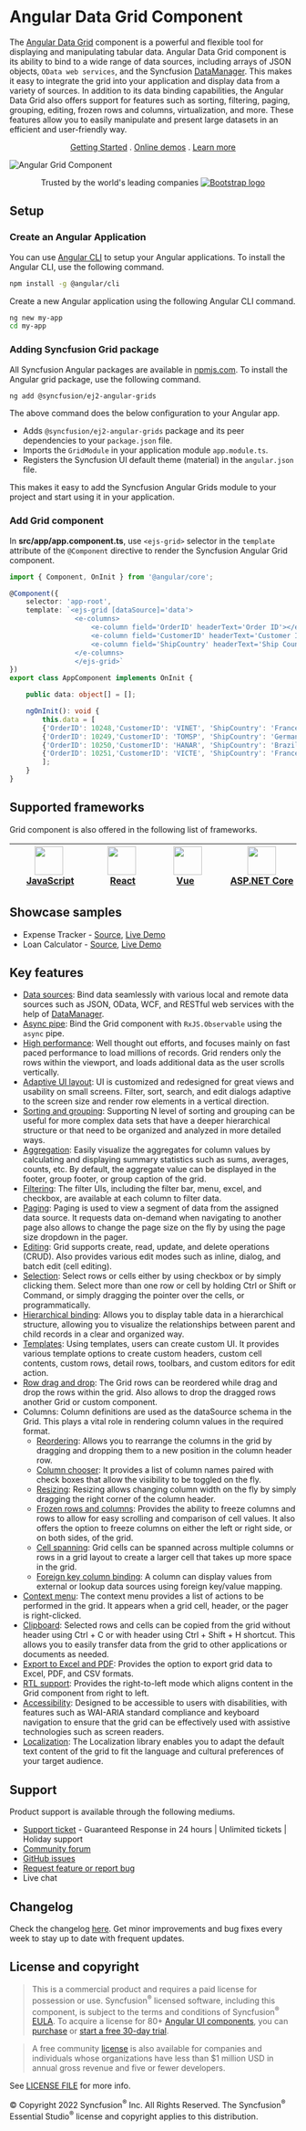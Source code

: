 # Angular Data Grid Component

The [Angular Data Grid](https://www.syncfusion.com/angular-ui-components/angular-grid?utm_source=npm&utm_medium=listing&utm_campaign=angular-grid-npm) component is a powerful and flexible tool for displaying and manipulating tabular data. Angular Data Grid component is its ability to bind to a wide range of data sources, including arrays of JSON objects, `OData web services`, and the Syncfusion [DataManager](https://ej2.syncfusion.com/angular/documentation/data/data-binding/?utm_source=npm&utm_medium=listing&utm_campaign=angular-grid-npm). This makes it easy to integrate the grid into your application and display data from a variety of sources. In addition to its data binding capabilities, the Angular Data Grid also offers support for features such as sorting, filtering, paging, grouping, editing, frozen rows and columns, virtualization, and more. These features allow you to easily manipulate and present large datasets in an efficient and user-friendly way.

<p align="center">
  <a href="https://ej2.syncfusion.com/angular/documentation/grid/getting-started/?utm_source=npm&utm_medium=listing&utm_campaign=angular-grid-npm">Getting Started</a> .
  <a href="https://ej2.syncfusion.com/angular/demos/?utm_source=npm&utm_medium=listing&utm_campaign=angular-grid-npm#/material/grid/over-view">Online demos</a> .
  <a href="https://www.syncfusion.com/angular-components/angular-grid?utm_source=npm&utm_medium=listing&utm_campaign=angular-grid-npm">Learn more</a>
</p>

![Angular Grid Component](https://raw.githubusercontent.com/SyncfusionExamples/nuget-img/master/angular/angular-datagrid.png)

<p align="center">
Trusted by the world's leading companies
  <a href="https://www.syncfusion.com">
    <img src="https://raw.githubusercontent.com/SyncfusionExamples/nuget-img/master/syncfusion/syncfusion-trusted-companies.webp" alt="Bootstrap logo">
  </a>
</p>

## Setup

### Create an Angular Application

You can use [Angular CLI](https://github.com/angular/angular-cli) to setup your Angular applications. To install the Angular CLI, use the following command.

```bash
npm install -g @angular/cli
```

Create a new Angular application using the following Angular CLI command.

```bash
ng new my-app
cd my-app
```

### Adding Syncfusion Grid package

All Syncfusion Angular packages are available in [npmjs.com](https://www.npmjs.com/~syncfusionorg). To install the Angular grid package, use the following command.

```bash
ng add @syncfusion/ej2-angular-grids
```

The above command does the below configuration to your Angular app.
 
 * Adds `@syncfusion/ej2-angular-grids` package and its peer dependencies to your `package.json` file.
 * Imports the `GridModule` in your application module `app.module.ts`.
 * Registers the Syncfusion UI default theme (material) in the `angular.json` file.

This makes it easy to add the Syncfusion Angular Grids module to your project and start using it in your application.

### Add Grid component

In **src/app/app.component.ts**, use `<ejs-grid>` selector in the `template` attribute of the `@Component` directive to render the Syncfusion Angular Grid component.

```typescript
import { Component, OnInit } from '@angular/core';

@Component({
    selector: 'app-root',
    template: `<ejs-grid [dataSource]='data'>
                <e-columns>
                    <e-column field='OrderID' headerText='Order ID'></e-column>
                    <e-column field='CustomerID' headerText='Customer ID'></e-column>
                    <e-column field='ShipCountry' headerText='Ship Country'></e-column>
                </e-columns>
                </ejs-grid>`
})
export class AppComponent implements OnInit {

    public data: object[] = [];

    ngOnInit(): void {
        this.data = [
		{'OrderID': 10248,'CustomerID': 'VINET', 'ShipCountry': 'France'},
		{'OrderID': 10249,'CustomerID': 'TOMSP', 'ShipCountry': 'Germany'},
		{'OrderID': 10250,'CustomerID': 'HANAR', 'ShipCountry': 'Brazil' },
		{'OrderID': 10251,'CustomerID': 'VICTE', 'ShipCountry': 'France'}
		];
    }
}
```
		
## Supported frameworks

Grid component is also offered in the following list of frameworks.

| [<img src="https://ej2.syncfusion.com/github/images/js.svg" height="50" />](https://www.syncfusion.com/javascript-ui-controls?utm_medium=listing&utm_source=github)<br/>&nbsp;&nbsp;&nbsp;&nbsp;&nbsp;[JavaScript](https://www.syncfusion.com/javascript-ui-controls?utm_medium=listing&utm_source=github)&nbsp;&nbsp;&nbsp;&nbsp; | [<img src="https://ej2.syncfusion.com/github/images/react.svg"  height="50" />](https://www.syncfusion.com/react-ui-components?utm_medium=listing&utm_source=github)<br/>&nbsp;&nbsp;&nbsp;&nbsp;&nbsp;&nbsp;&nbsp;[React](https://www.syncfusion.com/react-ui-components?utm_medium=listing&utm_source=github)&nbsp;&nbsp;&nbsp;&nbsp;&nbsp;&nbsp; | [<img src="https://ej2.syncfusion.com/github/images/vue.svg" height="50" />](https://www.syncfusion.com/vue-ui-components?utm_medium=listing&utm_source=github)<br/>&nbsp;&nbsp;&nbsp;&nbsp;&nbsp;&nbsp;&nbsp;[Vue](https://www.syncfusion.com/vue-ui-components?utm_medium=listing&utm_source=github)&nbsp;&nbsp;&nbsp;&nbsp;&nbsp;&nbsp;&nbsp;&nbsp;&nbsp; | [<img src="https://ej2.syncfusion.com/github/images/netcore.svg" height="50" />](https://www.syncfusion.com/aspnet-core-ui-controls?utm_medium=listing&utm_source=github)<br/>&nbsp;&nbsp;[ASP.NET&nbsp;Core](https://www.syncfusion.com/aspnet-core-ui-controls?utm_medium=listing&utm_source=github)&nbsp;&nbsp; | [<img src="https://ej2.syncfusion.com/github/images/netmvc.svg" height="50" />](https://www.syncfusion.com/aspnet-mvc-ui-controls?utm_medium=listing&utm_source=github)<br/>&nbsp;&nbsp;[ASP.NET&nbsp;MVC](https://www.syncfusion.com/aspnet-mvc-ui-controls?utm_medium=listing&utm_source=github)&nbsp;&nbsp; | 
| :-----: | :-----: | :-----: | :-----: | :-----: |

## Showcase samples

* Expense Tracker - [Source](https://github.com/syncfusion/ej2-showcase-angular-expensetracker?utm_source=npm&utm_medium=listing&utm_campaign=angular-grid-npm), [Live Demo](https://ej2.syncfusion.com/showcase/angular/expensetracker/#/dashboard?utm_source=npm&utm_medium=listing&utm_campaign=angular-grid-npm)
* Loan Calculator - [Source](https://github.com/syncfusion/ej2-sample-ng-loancalculator?utm_source=npm&utm_medium=listing&utm_campaign=angular-grid-npm), [Live Demo](https://ej2.syncfusion.com/showcase/angular/loancalculator/?utm_source=npm&utm_medium=listing&utm_campaign=angular-grid-npm)

## Key features

* [Data sources](https://ej2.syncfusion.com/angular/demos/?utm_source=npm&utm_medium=listing&utm_campaign=angular-grid-npm#/material/grid/local-data): Bind data seamlessly with various local and remote data sources such as JSON, OData, WCF, and RESTful web services with the help of [DataManager](https://ej2.syncfusion.com/angular/documentation/data/data-binding/?utm_source=npm&utm_medium=listing&utm_campaign=angular-grid-npm).
* [Async pipe](https://ej2.syncfusion.com/angular/demos/?utm_source=npm&utm_medium=listing&utm_campaign=angular-grid-npm#/material/grid/async-pipe): Bind the Grid component with `RxJS.Observable` using the `async` pipe.
* [High performance](https://ej2.syncfusion.com/angular/demos/?utm_source=npm&utm_medium=listing&utm_campaign=angular-grid-npm#/material/grid/virtualization): Well thought out efforts, and focuses mainly on fast paced performance to load millions of records. Grid renders only the rows within the viewport, and loads additional data as the user scrolls vertically.
* [Adaptive UI layout](https://ej2.syncfusion.com/angular/demos/?utm_source=npm&utm_medium=listing&utm_campaign=angular-grid-npm#/material/grid/adaptive-layout): UI is customized and redesigned for great views and usability on small screens. Filter, sort, search, and edit dialogs adaptive to the screen size and render row elements in a vertical direction.
* [Sorting and grouping](https://ej2.syncfusion.com/angular/demos/?utm_source=npm&utm_medium=listing&utm_campaign=angular-grid-npm#/material/grid/grouping): Supporting N level of sorting and grouping can be useful for more complex data sets that have a deeper hierarchical structure or that need to be organized and analyzed in more detailed ways.
* [Aggregation](https://ej2.syncfusion.com/angular/demos/?utm_source=npm&utm_medium=listing&utm_campaign=angular-grid-npm#/material/grid/aggregate-default): Easily visualize the aggregates for column values by calculating and displaying summary statistics such as sums, averages, counts, etc. By default, the aggregate value can be displayed in the footer, group footer, or group caption of the grid.
* [Filtering](https://ej2.syncfusion.com/angular/demos/?utm_source=npm&utm_medium=listing&utm_campaign=angular-grid-npm#/material/grid/filtering): The filter UIs, including the filter bar, menu, excel, and checkbox, are available at each column to filter data.
* [Paging](https://ej2.syncfusion.com/angular/demos/?utm_source=npm&utm_medium=listing&utm_campaign=angular-grid-npm#/material/grid/paging): Paging is used to view a segment of data from the assigned data source. It requests data on-demand when navigating to another page also allows to change the page size on the fly by using the page size dropdown in the pager.
* [Editing](https://ej2.syncfusion.com/angular/demos/?utm_source=npm&utm_medium=listing&utm_campaign=angular-grid-npm#/material/grid/normal-edit): Grid supports create, read, update, and delete operations (CRUD). Also provides various edit modes such as inline, dialog, and batch edit (cell editing).
* [Selection](https://ej2.syncfusion.com/angular/demos/?utm_source=npm&utm_medium=listing&utm_campaign=angular-grid-npm#/material/grid/selection): Select rows or cells either by using checkbox or by simply clicking them. Select more than one row or cell by holding Ctrl or Shift or Command, or simply dragging the pointer over the cells, or programmatically.
* [Hierarchical binding](https://ej2.syncfusion.com/angular/demos/?utm_source=npm&utm_medium=listing&utm_campaign=angular-grid-npm#/material/grid/hierarchy): Allows you to display table data in a hierarchical structure, allowing you to visualize the relationships between parent and child records in a clear and organized way.
* [Templates](https://ej2.syncfusion.com/angular/demos/?utm_source=npm&utm_medium=listing&utm_campaign=angular-grid-npm#/material/grid/column-template): Using templates, users can create custom UI. It provides various template options to create custom headers, custom cell contents, custom rows, detail rows, toolbars, and custom editors for edit action.
* [Row drag and drop](https://ej2.syncfusion.com/vue/demos/?utm_source=npm&utm_medium=listing&utm_campaign=angular-grid-npm#/material/grid/row-drag-and-drop.html): The Grid rows can be reordered while drag and drop the rows within the grid. Also allows to drop the dragged rows another Grid or custom component.
* Columns: Column definitions are used as the dataSource schema in the Grid. This plays a vital role in rendering column values in the required format.
  * [Reordering](https://ej2.syncfusion.com/angular/demos/?utm_source=npm&utm_medium=listing&utm_campaign=angular-grid-npm#/material/grid/column/reorder): Allows you to rearrange the columns in the grid by dragging and dropping them to a new position in the column header row.
  * [Column chooser](https://ej2.syncfusion.com/angular/demos/?utm_source=npm&utm_medium=listing&utm_campaign=angular-grid-npm#/material/grid/column/column-chooser): It provides a list of column names paired with check boxes that allow the visibility to be toggled on the fly.
  * [Resizing](https://ej2.syncfusion.com/angular/demos/?utm_source=npm&utm_medium=listing&utm_campaign=angular-grid-npm#/material/grid/column/column-resizing): Resizing allows changing column width on the fly by simply dragging the right corner of the column header.
  * [Frozen rows and columns](https://ej2.syncfusion.com/angular/demos/?utm_source=npm&utm_medium=listing&utm_campaign=angular-grid-npm#/material/grid/frozen-rows): Provides the ability to freeze columns and rows to allow for easy scrolling and comparison of cell values. It also offers the option to freeze columns on either the left or right side, or on both sides, of the grid.
  * [Cell spanning](https://ej2.syncfusion.com/angular/demos/?utm_source=npm&utm_medium=listing&utm_campaign=angular-grid-npm#/material/grid/column/column-spanning): Grid cells can be spanned across multiple columns or rows in a grid layout to create a larger cell that takes up more space in the grid.
  * [Foreign key column binding](https://ej2.syncfusion.com/angular/demos/?utm_source=npm&utm_medium=listing&utm_campaign=angular-grid-npm#/material/grid/column/foreign-key): A column can display values from external or lookup data sources using foreign key/value mapping.
* [Context menu](https://ej2.syncfusion.com/angular/demos/?utm_source=npm&utm_medium=listing&utm_campaign=angular-grid-npm#/material/grid/context-menu): The context menu provides a list of actions to be performed in the grid. It appears when a grid cell, header, or the pager is right-clicked.
* [Clipboard](https://ej2.syncfusion.com/angular/demos/?utm_source=npm&utm_medium=listing&utm_campaign=angular-grid-npm#/material/grid/clipboard): Selected rows and cells can be copied from the grid without header using Ctrl + C or with header using Ctrl + Shift + H shortcut. This allows you to easily transfer data from the grid to other applications or documents as needed.
* [Export to Excel and PDF](https://ej2.syncfusion.com/angular/demos/?utm_source=npm&utm_medium=listing&utm_campaign=angular-grid-npm#/material/grid/default-exporting): Provides the option to export grid data to Excel, PDF, and CSV formats.
* [RTL support](https://ej2.syncfusion.com/angular/documentation/grid/global-local/?utm_source=npm&utm_medium=listing&utm_campaign=angular-grid-npm#right-to-left---rtl): Provides the right-to-left mode which aligns content in the Grid component from right to left.
* [Accessibility](https://ej2.syncfusion.com/angular/documentation/grid/accessibility/?utm_source=npm&utm_medium=listing&utm_campaign=angular-grid-npm#wai-aria): Designed to be accessible to users with disabilities, with features such as WAI-ARIA standard compliance and keyboard navigation to ensure that the grid can be effectively used with assistive technologies such as screen readers.
* [Localization](https://ej2.syncfusion.com/angular/documentation/grid/global-local/?utm_source=npm&utm_medium=listing&utm_campaign=angular-grid-npm#localization): The Localization library enables you to adapt the default text content of the grid to fit the language and cultural preferences of your target audience.

## Support

Product support is available through the following mediums.

* [Support ticket](https://support.syncfusion.com/support/tickets/create) - Guaranteed Response in 24 hours | Unlimited tickets | Holiday support
* [Community forum](https://www.syncfusion.com/forums/angular-js2?utm_source=npm&utm_medium=listing&utm_campaign=angular-grid-npm)
* [GitHub issues](https://github.com/syncfusion/ej2-angular-ui-components/issues/new)
* [Request feature or report bug](https://www.syncfusion.com/feedback/angular?utm_source=npm&utm_medium=listing&utm_campaign=angular-grid-npm)
* Live chat

## Changelog

Check the changelog [here](https://github.com/syncfusion/ej2-angular-ui-components/blob/master/components/grids/CHANGELOG.md?utm_source=npm&utm_medium=listing&utm_campaign=angular-grid-npm). Get minor improvements and bug fixes every week to stay up to date with frequent updates.

## License and copyright

> This is a commercial product and requires a paid license for possession or use. Syncfusion<sup>®</sup> licensed software, including this component, is subject to the terms and conditions of Syncfusion<sup>®</sup> [EULA](https://www.syncfusion.com/eula/es/). To acquire a license for 80+ [Angular UI components](https://www.syncfusion.com/angular-components), you can [purchase](https://www.syncfusion.com/sales/products) or [start a free 30-day trial](https://www.syncfusion.com/account/manage-trials/start-trials).

> A free community [license](https://www.syncfusion.com/products/communitylicense) is also available for companies and individuals whose organizations have less than $1 million USD in annual gross revenue and five or fewer developers.

See [LICENSE FILE](https://github.com/syncfusion/ej2-angular-ui-components/blob/master/license?utm_source=npm&utm_medium=listing&utm_campaign=angular-grid-npm) for more info.

&copy; Copyright 2022 Syncfusion<sup>®</sup> Inc. All Rights Reserved. The Syncfusion<sup>®</sup> Essential Studio<sup>®</sup> license and copyright applies to this distribution.
